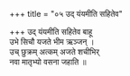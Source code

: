 +++
title = "०५ उद् यंयमीति सहितेव"

+++
उद् यंयमीति सहितेव बाहू  
उभे सिचौ यजते भीम ऋञ्जन् ।  
उच् छुक्रम् अत्कम् अजते शचीभिर्  
नवा मातृभ्यो वसना जहाति ॥